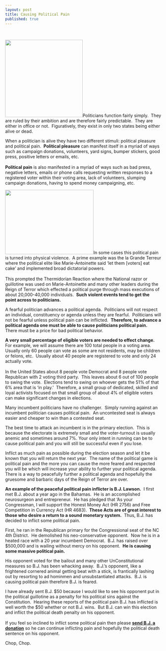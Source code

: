```yaml
---
layout: post
title: Causing Political Pain
published: true
---
```

<p> </p>
<p><span><img class="alignright" title="Pinata" src="{{ site.baseurl }}/images/pinata.jpg" alt="" width="250" height="250" />Politicians function fairly simply.  They are ruled by their ambition and are therefore fairly predictable.  They are either in office or not.  Figuratively, they exist in only two states being either alive or dead.</span></p>
<p><span>When a politician is alive they have two different stimuli: political pleasure and political pain.  <strong>Political pleasure</strong> can manifest itself in a myriad of ways such as campaign donations, volunteers, yard signs, bumper stickers, good press, positive letters or emails, etc.  <br/><br/><strong>Political pain</strong> is also manifested in a myriad of ways such as bad press, negative letters, emails or phone calls requesting written responses to a registered voter within their voting area, lack of volunteers, slumping campaign donations, having to spend money campaigning, etc.</span></p>
<p><span><img class="alignleft" title="Guillotine" src="{{ site.baseurl }}/images/guillotine.jpg" alt="" width="285" height="208" />In some cases this political pain is turned into physical violence.  A prime example was the la Grande Terreur where the political elite like Marie-Antoinette said ‘let them [voters] eat cake’ and implemented broad dictatorial powers.  <br/><br/>This prompted the Thermidorian Reaction where the National razor or guillotine was used on Marie-Antoinette and many other leaders during the Reign of Terror which effected a political purge through mass executions of about 20,000-40,000 individuals.  <strong>Such violent events tend to get the point across to politicians.</strong></span></p>
<p><span>A fearful politician advances a political agenda.  Politicians will not respect an individual, constituency or agenda unless they are fearful.  Politicians will not be fearful unless political pain can be inflicted.  <strong>Therefore, to advance a political agenda one must be able to cause politicians political pain.</strong>  There must be a price for bad political behavior.</span></p>
<p><strong>A very small percentage of eligible voters are needed to effect change.</strong>  For example, we will assume there are 100 total people in a voting area.  Usually only 60 people can vote as some are not residents, may be children or felons, etc.  Usually about 40 people are registered to vote and only 24 actually vote. <br/><br/> In the United States about 8 people vote Democrat and 8 people vote Republican with 2 voting third party.  This leaves about 6 out of 100 people to swing the vote.  Elections tend to swing on whoever gets the 51% of that 6% area that is ‘in play.’  Therefore, a small group of dedicated, skilled and loyal activists focused on that small group of about 4% of eligible voters can make significant changes in elections.</p>
<p>Many incumbent politicians have no challenger.  Simply running against an incumbent politician causes political pain.  An uncontested seat is always easier and cheaper to win than a contested seat.</p>
<p>The best time to attack an incumbent is in the primary election.  This is because the electorate is extremely small and the voter-turnout is usually anemic and sometimes around 7%. Your only intent in running can be to cause political pain and you will still be successful even if you lose.</p>
<p>Inflict as much pain as possible during the election season and let it be known that you will return the next year.  The name of the political game is political pain and the more you can cause the more feared and respected you will be which will increase your ability to further your political agenda.  There is a way to peacefully further a political agenda and hopefully the gruesome and barbaric days of the Reign of Terror are over.</p>
<p><strong>An example of the peaceful political pain inflicter is B.J. Lawson.</strong>  I first met B.J. about a year ago in the Bahamas.  He is an accomplished neurosurgeon and entrepreneur.  He has pledged that ‘As your Congressman, I will support the Honest Money Act (HR 2756) and Free Competition in Currency Act (HR 4683).  <strong>These Acts are of great interest to those who desire a return to a sound monetary system.</strong>  Thus, B.J. has decided to inflict some political pain.</p>
<p>First, he ran in the Republican primary for the Congressional seat of the NC 4th District.  He demolished his neo-conservative opponent.  Now he is in a heated race with a 20 year incumbent Democrat.  B.J. has raised over $500,000 and is wailing without mercy on his opponent.  <strong>He is causing some massive political pain.</strong></p>
<p>His opponent voted for the bailout and many other UnConstitutional measures so B.J. has been whacking away.  B.J.’s opponent, like a frightened cornered animal getting beat with a stick, is frantically lashing out by resorting to ad hominmen and unsubstantiated attacks.  B.J. is causing political pain therefore B.J. is feared.</p>
<p>I have already sent B.J. $50 because I would like to see his opponent put in the political guillotine as a penalty for his political sins against the Constitution.  Hearing these reports of the political pain B.J. has inflicted is well worth the $50 whether or not B.J. wins.  But B.J. can win this election and inflict the political death penalty on his opponent. <br/><br/> If you feel so inclined to inflict some political pain then please <a href="http://www.lawsonforcongress.com/" target="_blank"><strong>send B.J. a donation</strong></a> so he can continue inflicting pain and hopefully the political death sentence on his opponent.</p>
<p><span>Chop, Chop.</span></p>
